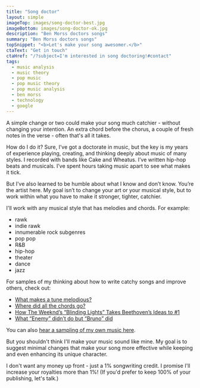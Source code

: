 ```yaml
---
title: "Song doctor"
layout: simple
imageTop: images/song-doctor-best.jpg
imageBottom: images/song-doctor-ok.jpg
description: "Ben Morss doctors songs"
summary: "Ben Morss doctors songs"
topSnippet: "<b>Let's make your song awesomer.</b>"
ctaText: "Get in touch"
ctaHref: "/?subject=I'm interested in song doctoring!#contact"
tags:
  - music analysis
  - music theory
  - pop music
  - pop music theory
  - pop music analysis
  - ben morss
  - technology
  - google
---
```


A simple change or two could make your song much catchier - without changing your intention. An extra chord before the chorus, a couple of fresh notes in the verse - often that's all it takes.

How do I do it? Sure, I’ve got a doctorate in music, but the key is my years of experience playing, creating, and thinking deeply about music of many styles. I recorded with bands like Cake and Wheatus. I’ve written hip-hop beats and musicals. I’ve spent hours taking music apart to see what makes it tick.

But I’ve also learned to be humble about what I know and don’t know. You’re the artist here. My goal isn’t to change your art or your musical style, but to work within what you have to make it stronger, tighter, catchier.

I'll work with any musical style that has melodies and chords. For example:
* rawk
* indie rawk
* innumerable rock subgenres
* pop pop
* R&B
* hip-hop
* theater
* dance
* jazz

For samples of my thinking about how to write catchy songs and improve others, check out:

* [What makes a tune melodious?](../rock-theory/making-tunes-more-melodious/)
* [Where did all the chords go?](../rock-theory/where-did-all-the-chords-go/)
* [How The Weeknd’s “Blinding Lights” Takes Beethoven’s Ideas to #1](https://flypaper.soundfly.com/write/how-the-weeknds-blinding-lights-takes-beethoven-to-no-1/)
* [What “Enemy” didn’t do but “Bruno” did](../rock-theory/imagine-bruno/)

You can also [hear a sampling of my own music here](https://benmorss.com/#music).

But you shouldn't think I'll make your music sound like mine. My goal is to suggest minimal changes that make your song more effective while keeping and even enhancing its unique character.

I don't want any money up front - just a 1% songwriting credit. I promise I'll increase your royalties more than 1%! (If you'd prefer to keep 100% of your publishing, let's talk.)

